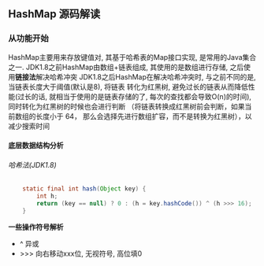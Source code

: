 ## HashMap 源码解读

### 从功能开始
HashMap主要用来存放键值对, 其基于哈希表的Map接口实现, 是常用的Java集合之一.
JDK1.8之前HashMap由数组+链表组成, 其使用的是数组进行存储, 之后使用**链接法**解决哈希冲突
JDK1.8之后HashMap在解决哈希冲突时, 与之前不同的是, 当链表长度大于阈值(默认是8), 将链表
转化为红黑树, 避免过长的链表从而降低性能(过长的话, 就相当于使用的是链表存储的了,
每次的查找都会导致O(n)的时间), 同时转化为红黑树的时候也会进行判断
（将链表转换成红黑树前会判断，如果当前数组的长度小于 64，
那么会选择先进行数组扩容，而不是转换为红黑树），以减少搜索时间

#### 底层数据结构分析

###### 哈希法(JDK1.8)

```java
    static final int hash(Object key) {
        int h;
        return (key == null) ? 0 : (h = key.hashCode()) ^ (h >>> 16);
    }

```

**一些操作符号解析**

* ^ 异或
* \>>> 向右移动xxx位, 无视符号, 高位填0